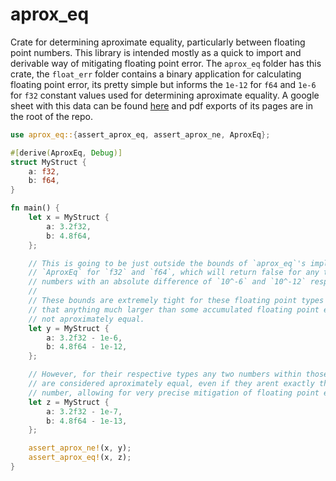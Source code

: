 # aprox_eq
Crate for determining aproximate equality, particularly between floating point numbers. This library is intended mostly as a quick to import and derivable way of mitigating floating point error. The `aprox_eq` folder has this crate, the `float_err` folder contains a binary application for calculating floating point error, its pretty simple but informs the `1e-12` for `f64` and `1e-6` for `f32` constant values used for determining aproximate equality. A google sheet with this data can be found [here](https://docs.google.com/spreadsheets/d/1In00LHwgNE-IQBjctHq1QW63a7rRg4kM2sKsBDc1dkk/edit?usp=sharing) and pdf exports of its pages are in the root of the repo.

```rust
use aprox_eq::{assert_aprox_eq, assert_aprox_ne, AproxEq};

#[derive(AproxEq, Debug)]
struct MyStruct {
    a: f32,
    b: f64,
}

fn main() {
    let x = MyStruct {
        a: 3.2f32,
        b: 4.8f64,
    };

    // This is going to be just outside the bounds of `aprox_eq`'s impl of
    // `AproxEq` for `f32` and `f64`, which will return false for any two
    // numbers with an absolute difference of `10^-6` and `10^-12` respectively.
    //
    // These bounds are extremely tight for these floating point types to ensure
    // that anything much larger than some accumulated floating point error is
    // not aproximately equal.
    let y = MyStruct {
        a: 3.2f32 - 1e-6,
        b: 4.8f64 - 1e-12,
    };

    // However, for their respective types any two numbers within those bounds
    // are considered aproximately equal, even if they arent exactly the same
    // number, allowing for very precise mitigation of floating point error.
    let z = MyStruct {
        a: 3.2f32 - 1e-7,
        b: 4.8f64 - 1e-13,
    };

    assert_aprox_ne!(x, y);
    assert_aprox_eq!(x, z);
}
```

